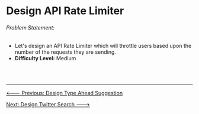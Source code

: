 # Design API Rate Limiter
###### Problem Statement:

- Let's design an API Rate Limiter which will throttle users based upon the number of the requests they are sending.
- **Difficulty Level:** Medium



<br>

<br>

---

<a href="ex_8_design_typeahead_suggestion" class="prev-button"><--- Previous: Design Type Ahead Suggestion</a> 

<a href="ex_10_twitter_search" class="next-button">Next: Design Twitter Search ---></a>

